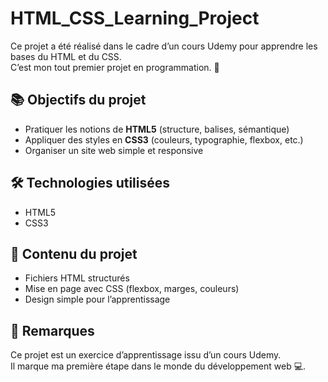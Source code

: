 # HTML_CSS_Learning_Project

Ce projet a été réalisé dans le cadre d’un cours Udemy pour apprendre les bases du HTML et du CSS.  
C’est mon tout premier projet en programmation. 🚀

## 📚 Objectifs du projet

- Pratiquer les notions de **HTML5** (structure, balises, sémantique)
- Appliquer des styles en **CSS3** (couleurs, typographie, flexbox, etc.)
- Organiser un site web simple et responsive

## 🛠️ Technologies utilisées

- HTML5
- CSS3

## 📂 Contenu du projet

- Fichiers HTML structurés
- Mise en page avec CSS (flexbox, marges, couleurs)
- Design simple pour l’apprentissage

## 📜 Remarques

Ce projet est un exercice d’apprentissage issu d’un cours Udemy.  
Il marque ma première étape dans le monde du développement web 💻.
